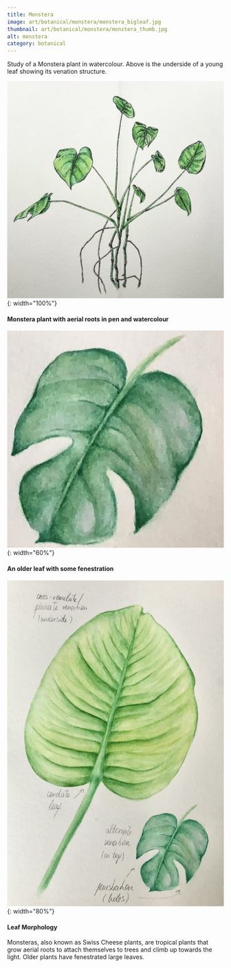 ```yaml
---
title: Monstera
image: art/botanical/monstera/monstera_bigleaf.jpg
thumbnail: art/botanical/monstera/monstera_thumb.jpg
alt: monstera
category: botanical
---
```


Study of a Monstera plant in watercolour. Above is the underside of a young leaf showing its venation structure.

![monstera](./assets/img/art/botanical/monstera/monstera.jpg){: width="100%"}

#### Monstera plant with aerial roots in pen and watercolour

![monstera leaf](./assets/img/art/botanical/monstera/monstera_smallleaf.jpg){: width="60%"}

#### An older leaf with some fenestration

![monstera annotation](./assets/img/art/botanical/monstera/monstera_annotation.jpg){: width="80%"}

#### Leaf Morphology

Monsteras, also known as Swiss Cheese plants, are tropical plants that grow aerial roots to attach themselves to trees and climb up towards the light. Older plants have fenestrated large leaves.
